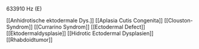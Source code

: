 633910 Hz (E)

[[Anhidrotische ektodermale Dys.]]
[[Aplasia Cutis Congenita]]
[[Clouston-Syndrom]]
[[Currarino Syndrom]]
[[Ectodermal Defect]]
[[Ektodermaldysplasie]]
[[Hidrotic Ectodermal Dysplasien]]
[[Rhabdoidtumor]]